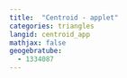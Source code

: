 ```yaml
---
title:  "Centroid - applet"
categories: triangles
langid: centroid_app
mathjax: false
geogebratube:
  - 1334087
---
```


<div style="height: 600px;" id="applet_container1334087"></div>

